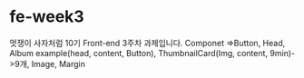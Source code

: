 # fe-week3
멋쟁이 사자처럼 10기 Front-end 3주차 과제입니다.
Componet
=>Button, Head, Album example(head, content, Button), ThumbnailCard(Img, content, 9min)->9개, Image, Margin 